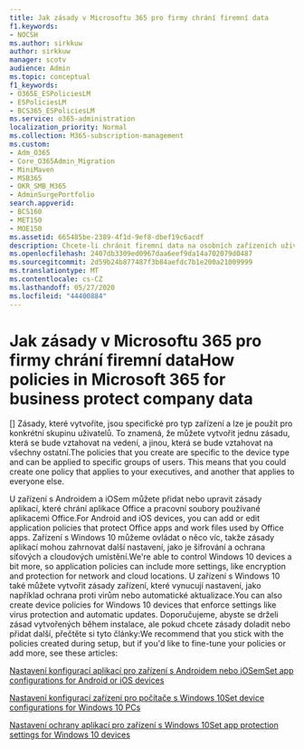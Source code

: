 ```yaml
---
title: Jak zásady v Microsoftu 365 pro firmy chrání firemní data
f1.keywords:
- NOCSH
ms.author: sirkkuw
author: sirkkuw
manager: scotv
audience: Admin
ms.topic: conceptual
f1_keywords:
- O365E_ESPoliciesLM
- ESPoliciesLM
- BCS365_ESPoliciesLM
ms.service: o365-administration
localization_priority: Normal
ms.collection: M365-subscription-management
ms.custom:
- Adm_O365
- Core_O365Admin_Migration
- MiniMaven
- MSB365
- OKR_SMB_M365
- AdminSurgePortfolio
search.appverid:
- BCS160
- MET150
- MOE150
ms.assetid: 665485be-2389-4f1d-9ef8-dbef19c6acdf
description: Chcete-li chránit firemní data na osobních zařízeních uživatelů, použijte zásady, které cílí na konkrétní zařízení a skupiny zabezpečení.
ms.openlocfilehash: 2407db3309ed0967daa6eef9da14a702079d0487
ms.sourcegitcommit: 2d59b24b877487f3b84aefdc7b1e200a21009999
ms.translationtype: MT
ms.contentlocale: cs-CZ
ms.lasthandoff: 05/27/2020
ms.locfileid: "44400884"
---
```

# <a name="how-policies-in-microsoft-365-for-business-protect-company-data"></a><span data-ttu-id="1b37d-103">Jak zásady v Microsoftu 365 pro firmy chrání firemní data</span><span class="sxs-lookup"><span data-stu-id="1b37d-103">How policies in Microsoft 365 for business protect company data</span></span>

<span data-ttu-id="1b37d-p101">[] Zásady, které vytvoříte, jsou specifické pro typ zařízení a lze je použít pro konkrétní skupinu uživatelů. To znamená, že můžete vytvořit jednu zásadu, která se bude vztahovat na vedení, a jinou, která se bude vztahovat na všechny ostatní.</span><span class="sxs-lookup"><span data-stu-id="1b37d-p101">The policies that you create are specific to the device type and can be applied to specific groups of users. This means that you could create one policy that applies to your executives, and another that applies to everyone else.</span></span>
  
<span data-ttu-id="1b37d-106">U zařízení s Androidem a iOSem můžete přidat nebo upravit zásady aplikací, které chrání aplikace Office a pracovní soubory používané aplikacemi Office.</span><span class="sxs-lookup"><span data-stu-id="1b37d-106">For Android and iOS devices, you can add or edit application policies that protect Office apps and work files used by Office apps.</span></span> <span data-ttu-id="1b37d-107">Zařízení s Windows 10 můžeme ovládat o něco víc, takže zásady aplikací mohou zahrnovat další nastavení, jako je šifrování a ochrana síťových a cloudových umístění.</span><span class="sxs-lookup"><span data-stu-id="1b37d-107">We're able to control Windows 10 devices a bit more, so application policies can include more settings, like encryption and protection for network and cloud locations.</span></span> <span data-ttu-id="1b37d-108">U zařízení s Windows 10 také můžete vytvořit zásady zařízení, které vynucují nastavení, jako například ochrana proti virům nebo automatické aktualizace.</span><span class="sxs-lookup"><span data-stu-id="1b37d-108">You can also create device policies for Windows 10 devices that enforce settings like virus protection and automatic updates.</span></span> <span data-ttu-id="1b37d-109">Doporučujeme, abyste se drželi zásad vytvořených během instalace, ale pokud chcete zásady doladit nebo přidat další, přečtěte si tyto články:</span><span class="sxs-lookup"><span data-stu-id="1b37d-109">We recommend that you stick with the policies created during setup, but if you'd like to fine-tune your policies or add more, see these articles:</span></span>
  
[<span data-ttu-id="1b37d-110">Nastavení konfigurací aplikací pro zařízení s Androidem nebo iOSem</span><span class="sxs-lookup"><span data-stu-id="1b37d-110">Set app configurations for Android or iOS devices</span></span>](app-protection-settings-for-android-and-ios.md)
  
[<span data-ttu-id="1b37d-111">Nastavení konfigurací zařízení pro počítače s Windows 10</span><span class="sxs-lookup"><span data-stu-id="1b37d-111">Set device configurations for Windows 10 PCs</span></span>](protection-settings-for-windows-10-pcs.md)
  
[<span data-ttu-id="1b37d-112">Nastavení ochrany aplikací pro zařízení s Windows 10</span><span class="sxs-lookup"><span data-stu-id="1b37d-112">Set app protection settings for Windows 10 devices</span></span>](protection-settings-for-windows-10-devices.md)
  

